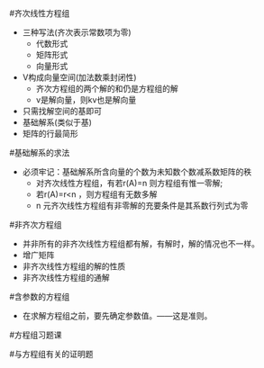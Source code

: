 #齐次线性方程组
* 三种写法(齐次表示常数项为零)
	* 代数形式
	* 矩阵形式
	* 向量形式
* V构成向量空间(加法数乘封闭性)
	* 齐次方程组的两个解的和仍是方程组的解
	* v是解向量，则kv也是解向量
* 只需找解空间的基即可
* 基础解系(类似于基) 
* 矩阵的行最简形

#基础解系的求法
* 必须牢记：基础解系所含向量的个数为未知数个数减系数矩阵的秩
	* 对齐次线性方程组，有若r(A)=n 则方程组有惟一零解;
	* 若r(A)=r<n ，则方程组有无数多解
	* n 元齐次线性方程组有非零解的充要条件是其系数行列式为零

#非齐次方程组
* 并非所有的非齐次线性方程组都有解，有解时，解的情况也不一样。
* 增广矩阵
* 非齐次线性方程组的解的性质
* 非齐次线性方程组的通解

#含参数的方程组
* 在求解方程组之前，要先确定参数值。——这是准则。

#方程组习题课

#与方程组有关的证明题

